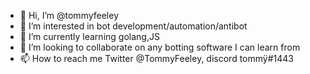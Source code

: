 - 👋 Hi, I’m @tommyfeeley
- 👀 I’m interested in bot development/automation/antibot
- 🌱 I’m currently learning golang,JS
- 💞️ I’m looking to collaborate on any botting software I can learn from
- 📫 How to reach me Twitter @TommyFeeley, discord tommÿ#1443

<!---
tommyfeeley/tommyfeeley is a ✨ special ✨ repository because its `README.md` (this file) appears on your GitHub profile.
You can click the Preview link to take a look at your changes.
--->
